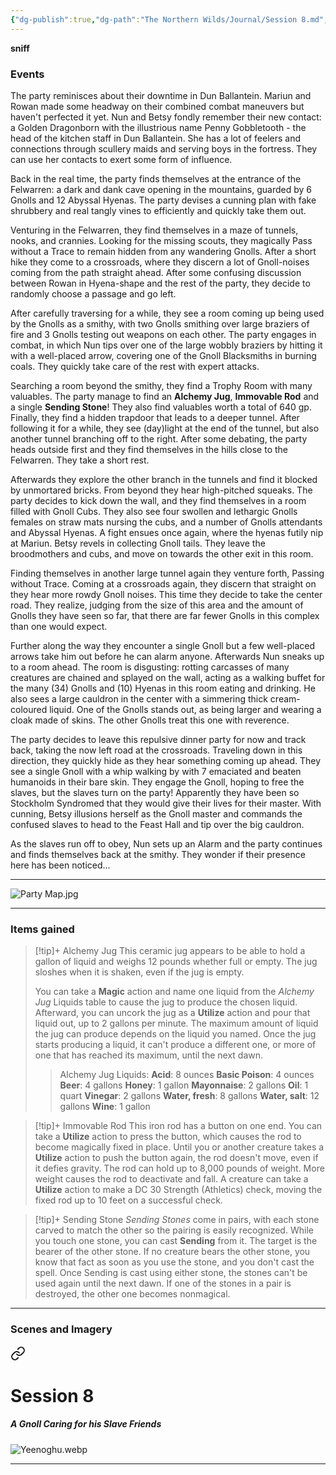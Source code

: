 ```yaml
---
{"dg-publish":true,"dg-path":"The Northern Wilds/Journal/Session 8.md","permalink":"/the-northern-wilds/journal/session-8/","tags":["TTRPG/Campaigns/Northern-Wilds","Journal"]}
---
```



**sniff**

### Events
The party reminisces about their downtime in Dun Ballantein. Mariun and Rowan made some headway on their combined combat maneuvers but haven't perfected it yet. Nun and Betsy fondly remember their new contact: a Golden Dragonborn with the illustrious name Penny Gobbletooth - the head of the kitchen staff in Dun Ballantein. She has a lot of feelers and connections through scullery maids and serving boys in the fortress. They can use her contacts to exert some form of influence.

Back in the real time, the party finds themselves at the entrance of the Felwarren: a dark and dank cave opening in the mountains, guarded by 6 Gnolls and 12 Abyssal Hyenas. The party devises a cunning plan with fake shrubbery and real tangly vines to efficiently and quickly take them out.

Venturing in the Felwarren, they find themselves in a maze of tunnels, nooks, and crannies. Looking for the missing scouts, they magically Pass without a Trace to remain hidden from any wandering Gnolls. After a short hike they come to a crossroads, where they discern a lot of Gnoll-noises coming from the path straight ahead. After some confusing discussion between Rowan in Hyena-shape and the rest of the party, they decide to randomly choose a passage and go left. 

After carefully traversing for a while, they see a room coming up being used by the Gnolls as a smithy, with two Gnolls smithing over large braziers of fire and 3 Gnolls testing out weapons on each other. The party engages in combat, in which Nun tips over one of the large wobbly braziers by hitting it with a well-placed arrow, covering one of the Gnoll Blacksmiths in burning coals. They quickly take care of the rest with expert attacks.

Searching a room beyond the smithy, they find a Trophy Room with many valuables. The party manage to find an **Alchemy Jug**, **Immovable Rod** and a single **Sending Stone**! They also find valuables worth a total of 640 gp. Finally, they find a hidden trapdoor that leads to a deeper tunnel. After following it for a while, they see (day)light at the end of the tunnel, but also another tunnel branching off to the right. After some debating, the party heads outside first and they find themselves in the hills close to the Felwarren. They take a short rest.

Afterwards they explore the other branch in the tunnels and find it blocked by unmortared bricks. From beyond they hear high-pitched squeaks. The party decides to kick down the wall, and they find themselves in a room filled with Gnoll Cubs. They also see four swollen and lethargic Gnolls females on straw mats nursing the cubs, and a number of Gnolls attendants and Abyssal Hyenas. A fight ensues once again, where the hyenas futily nip at Mariun. Betsy revels in collecting Gnoll tails. They leave the broodmothers and cubs, and move on towards the other exit in this room.

Finding themselves in another large tunnel again they venture forth, Passing without Trace. Coming at a crossroads again, they discern that straight on they hear more rowdy Gnoll noises. This time they decide to take the center road. They realize, judging from the size of this area and the amount of Gnolls they have seen so far, that there are far fewer Gnolls in this complex than one would expect.

Further along the way they encounter a single Gnoll but a few well-placed arrows take him out before he can alarm anyone. Afterwards Nun sneaks up to a room ahead. The room is disgusting: rotting carcasses of many creatures are chained and splayed on the wall, acting as a walking buffet for the many (34) Gnolls and (10) Hyenas in this room eating and drinking. He also sees a large cauldron in the center with a simmering thick cream-coloured liquid. One of the Gnolls stands out, as being larger and wearing a cloak made of skins. The other Gnolls treat this one with reverence.

The party decides to leave this repulsive dinner party for now and track back, taking the now left road at the crossroads. Traveling down in this direction, they quickly hide as they hear something coming up ahead. They see a single Gnoll with a whip walking by with 7 emaciated and beaten humanoids in their bare skin. They engage the Gnoll, hoping to free the slaves, but the slaves turn on the party! Apparently they have been so Stockholm Syndromed that they would give their lives for their master. With cunning, Betsy illusions herself as the Gnoll master and commands the confused slaves to head to the Feast Hall and tip over the big cauldron.

As the slaves run off to obey, Nun sets up an Alarm and the party continues and finds themselves back at the smithy. They wonder if their presence here has been noticed...

---
![Party Map.jpg](/img/user/z_attachments/The%20Northern%20Wilds/Point%20Crawls/Party%20Map.jpg)

---
### Items gained
>[!tip]+ Alchemy Jug
>This ceramic jug appears to be able to hold a gallon of liquid and weighs 12 pounds whether full or empty. The jug sloshes when it is shaken, even if the jug is empty.
>
>You can take a **Magic** action and name one liquid from the _Alchemy Jug_ Liquids table to cause the jug to produce the chosen liquid. Afterward, you can uncork the jug as a **Utilize** action and pour that liquid out, up to 2 gallons per minute. The maximum amount of liquid the jug can produce depends on the liquid you named. Once the jug starts producing a liquid, it can't produce a different one, or more of one that has reached its maximum, until the next dawn.
>
>>Alchemy Jug Liquids:
>>**Acid**: 8 ounces
>>**Basic Poison**: 4 ounces
>>**Beer**: 4 gallons
>>**Honey**: 1 gallon
>>**Mayonnaise**: 2 gallons
>>**Oil**: 1 quart
>>**Vinegar**: 2 gallons
>>**Water, fresh**: 8 gallons
>>**Water, salt**: 12 gallons
>>**Wine**: 1 gallon

>[!tip]+ Immovable Rod
>This iron rod has a button on one end. You can take a **Utilize** action to press the button, which causes the rod to become magically fixed in place. Until you or another creature takes a **Utilize** action to push the button again, the rod doesn't move, even if it defies gravity. The rod can hold up to 8,000 pounds of weight. More weight causes the rod to deactivate and fall. A creature can take a **Utilize** action to make a DC 30 Strength (Athletics) check, moving the fixed rod up to 10 feet on a successful check.

>[!tip]+ Sending Stone
>_Sending Stones_ come in pairs, with each stone carved to match the other so the pairing is easily recognized. While you touch one stone, you can cast **Sending** from it. The target is the bearer of the other stone. If no creature bears the other stone, you know that fact as soon as you use the stone, and you don't cast the spell. Once Sending is cast using either stone, the stones can't be used again until the next dawn. If one of the stones in a pair is destroyed, the other one becomes nonmagical.

---
### Scenes and Imagery

<div class="transclusion internal-embed is-loaded"><a class="markdown-embed-link" href="/the-northern-wilds/reference-material/scenes-and-imagery/#session-8" aria-label="Open link"><svg xmlns="http://www.w3.org/2000/svg" width="24" height="24" viewBox="0 0 24 24" fill="none" stroke="currentColor" stroke-width="2" stroke-linecap="round" stroke-linejoin="round" class="svg-icon lucide-link"><path d="M10 13a5 5 0 0 0 7.54.54l3-3a5 5 0 0 0-7.07-7.07l-1.72 1.71"></path><path d="M14 11a5 5 0 0 0-7.54-.54l-3 3a5 5 0 0 0 7.07 7.07l1.71-1.71"></path></svg></a><div class="markdown-embed">



# Session 8
##### A Gnoll Caring for his Slave Friends
![Yeenoghu.webp](/img/user/z_attachments/The%20Northern%20Wilds/Scenes/Yeenoghu.webp)

---

</div></div>
